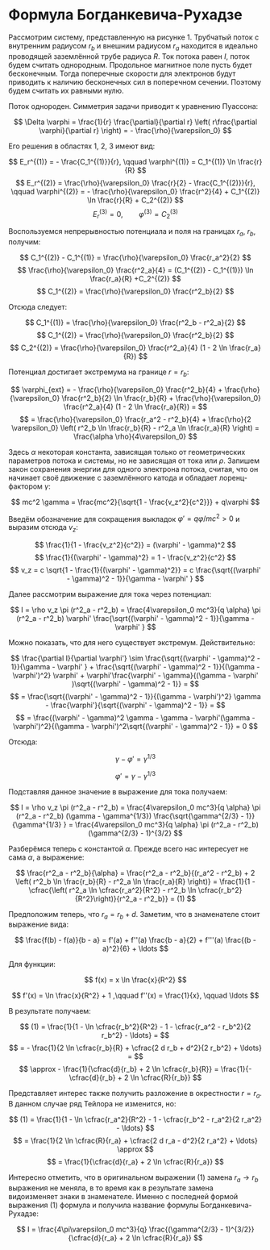 # Формула Богданкевича-Рухадзе

Рассмотрим систему, представленную на рисунке 1. Трубчатый поток с внутренним радиусом $r_b$ и внешним радиусом $r_a$ находится в идеально проводящей заземлённой трубе радиуса $R$. Ток потока равен $I$, поток будем считать однородным. Продольное магнитное поле пусть будет бесконечным. Тогда поперечные скорости для электронов будут приводить к наличию бесконечных сил в поперечном сечении. Поэтому будем считать их равными нулю.

Поток однороден. Симметрия задачи приводит к уравнению Пуассона:

$$
\Delta \varphi = \frac{1}{r} \frac{\partial}{\partial r} \left( r\frac{\partial \varphi}{\partial r} \right) = - \frac{\rho}{\varepsilon_0}
$$

Его решения в областях 1, 2, 3 имеют вид:

$$
E_r^{(1)} = - \frac{C_1^{(1)}}{r}, 
\qquad 
\varphi^{(1)} = C_1^{(1)} \ln \frac{r}{R} 
$$
$$
E_r^{(2)} = \frac{\rho}{\varepsilon_0} \frac{r}{2} - \frac{C_1^{(2)}}{r}, 
\qquad
\varphi^{(2)} = - \frac{\rho}{\varepsilon_0} \frac{r^2}{4} + C_1^{(2)} \ln \frac{r}{R} + C_2^{(2)} 
$$
$$
E_r^{(3)} = 0, 
\qquad
\varphi^{(3)} = C_2^{(3)}
$$

Воспользуемся непрерывностью потенциала и поля на границах $r_a$, $r_b$, получим:

$$
C_1^{(2)} - C_1^{(1)} = \frac{\rho}{\varepsilon_0} \frac{r_a^2}{2}
$$
$$
\frac{\rho}{\varepsilon_0} \frac{r^2_a}{4} = (C_1^{(2)} - C_1^{(1)}) \ln \frac{r_a}{R} +C_2^{(2)}
$$
$$
C_1^{(2)} = \frac{\rho}{\varepsilon_0} \frac{r^2_b}{2}
$$

Отсюда следует:

$$
C_1^{(1)} = \frac{\rho}{\varepsilon_0} \frac{r^2_b - r^2_a}{2}
$$
$$
C_1^{(2)} = \frac{\rho}{\varepsilon_0} \frac{r^2_b}{2}
$$
$$
C_2^{(2)} = \frac{\rho}{\varepsilon_0} \frac{r^2_a}{4} (1 - 2 \ln \frac{r_a}{R})
$$

Потенциал достигает экстремума на границе $r = r_b$:

$$
\varphi_{ext} = - \frac{\rho}{\varepsilon_0} \frac{r^2_b}{4} + \frac{\rho}{\varepsilon_0} \frac{r^2_b}{2} \ln \frac{r_b}{R} + \frac{\rho}{\varepsilon_0} \frac{r^2_a}{4} (1 - 2 \ln \frac{r_a}{R}) =
$$
$$
= \frac{\rho}{\varepsilon_0} \frac{r_a^2 - r^2_b}{4} + \frac{\rho}{2 \varepsilon_0} \left( r^2_b \ln \frac{r_b}{R} - r^2_a \ln \frac{r_a}{R} \right) = \frac{\alpha \rho}{4\varepsilon_0}
$$

Здесь $\alpha$ некоторая константа, зависящая только от геометрических параметров потока и системы, но не зависящая от тока или $\rho$. Запишем закон сохранения энергии для одного электрона потока, считая, что он начинает своё движение с заземлённого катода и обладает лоренц-фактором $\gamma$:

$$
mc^2 \gamma = \frac{mc^2}{\sqrt{1 - \frac{v_z^2}{c^2}}} + q\varphi
$$

Введём обозначение для сокращения выкладок $\varphi' = q\varphi/mc^2 > 0$ и выразим отсюда $v_z$:

$$
\frac{1}{1 - \frac{v_z^2}{c^2}} = (\varphi' - \gamma)^2
$$
$$
\frac{1}{(\varphi' - \gamma)^2} = 1 - \frac{v_z^2}{c^2}
$$
$$
v_z = c \sqrt{1 - \frac{1}{(\varphi' - \gamma)^2}} = c \frac{\sqrt{(\varphi' - \gamma)^2 - 1}}{\gamma - \varphi' }
$$

Далее рассмотрим выражение для тока через потенциал:

$$
I = \rho v_z \pi (r^2_a - r^2_b) = \frac{4\varepsilon_0 mc^3}{q \alpha} \pi (r^2_a - r^2_b) \varphi' \frac{\sqrt{(\varphi' - \gamma)^2 - 1}}{\gamma - \varphi' }
$$

Можно показать, что для него существует экстремум. Действительно:

$$
\frac{\partial I}{\partial \varphi'} \sim \frac{\sqrt{(\varphi' - \gamma)^2 - 1}}{\gamma - \varphi' } + \frac{\sqrt{(\varphi' - \gamma)^2 - 1}}{(\gamma - \varphi')^2} \varphi' + \varphi'\frac{\varphi' - \gamma}{(\gamma - \varphi' )\sqrt{(\varphi' - \gamma)^2 - 1}} =
$$
$$
= \frac{\sqrt{(\varphi' - \gamma)^2 - 1}}{(\gamma - \varphi')^2} \gamma - \frac{\varphi'}{\sqrt{(\varphi' - \gamma)^2 - 1}} = 
$$
$$
= \frac{(\varphi' - \gamma)^2 \gamma - \gamma - \varphi'(\gamma - \varphi')^2}{(\gamma - \varphi')^2\sqrt{(\varphi' - \gamma)^2 - 1}} = 0
$$

Отсюда:

$$
\gamma - \varphi' = \gamma^{1/3}
$$

$$
\varphi' = \gamma - \gamma^{1/3}
$$

Подставляя данное значение в выражение для тока получаем:

$$
I = \rho v_z \pi (r^2_a - r^2_b) = \frac{4\varepsilon_0 mc^3}{q \alpha} \pi (r^2_a - r^2_b) (\gamma - \gamma^{1/3}) \frac{\sqrt{\gamma^{2/3} - 1}}{\gamma^{1/3} } = 
\frac{4\varepsilon_0 mc^3}{q \alpha} \pi (r^2_a - r^2_b) (\gamma^{2/3} - 1)^{3/2}
$$

Разберёмся теперь с константой $\alpha$. Прежде всего нас интересует не сама $\alpha$, а выражение:

$$
\frac{r^2_a - r^2_b}{\alpha} = \frac{r^2_a - r^2_b}{(r_a^2 - r^2_b) + 2 \left( r^2_b \ln \frac{r_b}{R} - r^2_a \ln \frac{r_a}{R} \right)} = \frac{1}{1 - \cfrac{\left( r^2_a \ln \cfrac{r_a^2}{R^2} -  r^2_b \ln \cfrac{r_b^2}{R^2}\right)}{r^2_a - r^2_b}} = (1)
$$

Предположим теперь, что $r_a = r_b + d$. Заметим, что в знаменателе стоит выражение вида:

$$
\frac{f(b) - f(a)}{b - a} = f'(a) + f''(a) \frac{b - a}{2} + f'''(a) \frac{(b - a)^2}{6} + \ldots
$$

Для функции:

$$
f(x) = x \ln \frac{x}{R^2}
$$

$$
f'(x) = \ln \frac{x}{R^2} + 1
,\qquad
f''(x) = \frac{1}{x}, \qquad \ldots
$$

В результате получаем:

$$
(1) = \frac{1}{1 - \ln \cfrac{r_b^2}{R^2} - 1 - \cfrac{r_a^2 - r_b^2}{2 r_b^2} - \ldots} = 
$$
$$
 = - \frac{1}{2 \ln \cfrac{r_b}{R} + \cfrac{2 d r_b + d^2}{2 r_b^2} + \ldots} = 
$$
$$
 \approx - \frac{1}{\cfrac{d}{r_b} + 2 \ln \cfrac{r_b}{R}} = 
 \frac{1}{- \cfrac{d}{r_b} + 2 \ln \cfrac{R}{r_b}}
$$

Представляет интерес также получить разложение в окрестности $r = r_a$. В данном случае ряд Тейлора не изменится, но:

$$
(1) = \frac{1}{1 - \ln \cfrac{r_a^2}{R^2} - 1 - \cfrac{r_b^2 - r_a^2}{2 r_a^2} - \ldots}
$$
$$
 = \frac{1}{2 \ln \cfrac{R}{r_a} + \cfrac{2 d r_a - d^2}{2 r_a^2} + \ldots} \approx 
$$
$$
 = \frac{1}{\cfrac{d}{r_a} + 2 \ln \cfrac{R}{r_a}}
$$

Интересно отметить, что в оригинальном выражении (1) замена $r_a \to r_b$ выражения не меняла, в то время как в результате замена видоизменяет знаки в знаменателе. Именно с последней формой выражения (1) формула и получила название формулы Богданкевича-Рухадзе:

$$
I = 
\frac{4\pi\varepsilon_0 mc^3}{q} \frac{(\gamma^{2/3} - 1)^{3/2}}{\cfrac{d}{r_a} + 2 \ln \cfrac{R}{r_a}} 
$$
